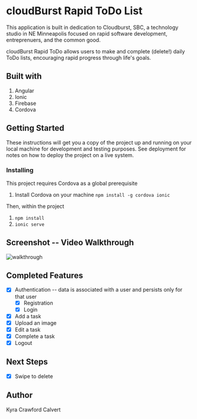 # cloudBurst Rapid ToDo List
This application is built in dedication to Cloudburst, SBC, a technology studio in NE Minneapolis focused on rapid software development, entreprenuers, and the common good. 

cloudBurst Rapid ToDo allows users to make and complete (delete!) daily ToDo lists, encouraging rapid progress through life's goals. 

## Built with
1. Angular
2. Ionic
3. Firebase 
4. Cordova

## Getting Started 
These instructions will get you a copy of the project up and running on your local machine for development and testing purposes. See deployment for notes on how to deploy the project on a live system.

### Installing
This project requires Cordova as a global prerequisite 
1. Install Cordova on your machine `npm install -g cordova ionic`

Then, within the project
1. `npm install`
2. `ionic serve`

## Screenshot -- Video Walkthrough
![walkthrough](https://thumbs.gfycat.com/QuestionableCrispHoki-size_restricted.gif)

## Completed Features
- [x] Authentication -- data is associated with a user and persists only for that user
  - [x] Registration
  - [x] Login
- [x] Add a task
- [x] Upload an image 
- [x] Edit a task
- [x] Complete a task
- [x] Logout

## Next Steps
- [x] Swipe to delete

## Author
Kyra Crawford Calvert
